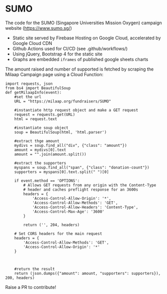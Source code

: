 
# SUMO

The code for the SUMO (Singapore Universities Mission Oxygen) campaign website (https://www.sumo.sg/)

 - Static site served by Firebase Hosting on Google Cloud, accelerated by Google Cloud CDN
 - Github Actions used for CI/CD (see .github/workflows/)
 - Using jQuery, Bootstrap 4 for the static site
 - Graphs are embedded `iframes` of published google sheets charts

The amount raised and number of supported is fetched by scraping the Milaap Campaign page using a Cloud Function:

    import requests, json
    from bs4 import BeautifulSoup
    def getMilaapInfo(event):
        #set the url
        URL = "https://milaap.org/fundraisers/SUMO"

        #instantiate http request object and make a GET request
        request = requests.get(URL)
        html = request.text
        
        #instantiate soup object
        soup = BeautifulSoup(html, 'html.parser')
        
        #extract thge amount
        mydivs = soup.find_all("div", {"class": "amount"})
        amount = mydivs[0].text
        amount = "".join(amount.split())
        
        #extract the supporters
        myspans = soup.find_all("span", {"class": "donation-count"})
        supporters = myspans[0].text.split(" ")[0]

        if event.method == 'OPTIONS':
            # Allows GET requests from any origin with the Content-Type
            # header and caches preflight response for an 3600s
            headers = {
                'Access-Control-Allow-Origin': '*',
                'Access-Control-Allow-Methods': 'GET',
                'Access-Control-Allow-Headers': 'Content-Type',
                'Access-Control-Max-Age': '3600'
            }

            return ('', 204, headers)

        # Set CORS headers for the main request
        headers = {
            'Access-Control-Allow-Methods': 'GET',
            'Access-Control-Allow-Origin': '*'
        }

        
        
        #return the result
        return (json.dumps({"amount": amount, "supporters": supporters}), 200, headers)



Raise a PR to contribute!
